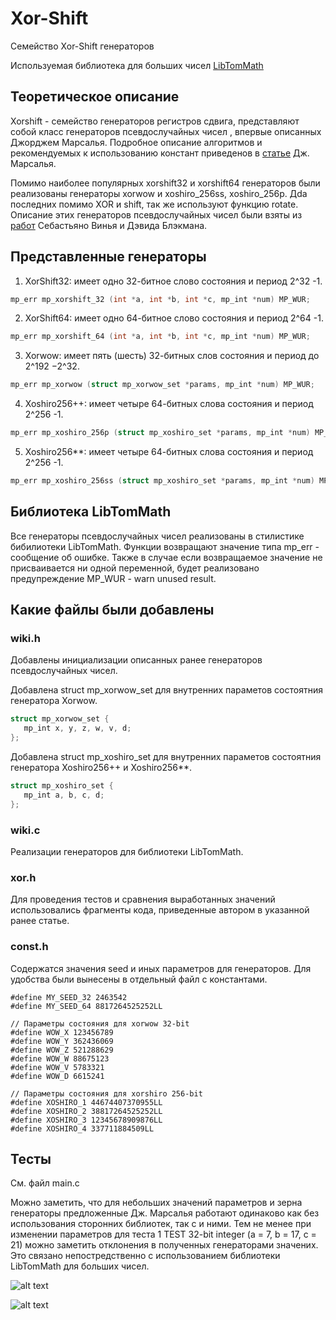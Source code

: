 # Xor-Shift
Семейство Xor-Shift генераторов 

Используемая библиотека для больших чисел [LibTomMath](https://www.libtom.net/LibTomMath/)

 ## Теоретическое описание
 
Xorshift - семейство генераторов регистров сдвига, представляют собой класс генераторов псевдослучайных чисел , впервые описанных Джорджем Марсалья. Подробное описание алгоритмов и рекомендуемых к использованию констант приведенов в [статье](https://www.jstatsoft.org/article/view/v008i14) Дж. Марсалья.
 
Помимо наиболее популярных xorshift32 и xorshift64 генераторов были реализованы генераторы xorwow и xoshiro_256ss, xoshiro_256p. Дdа последних помимо XOR и shift, так же используют функцию rotate. Описание этих генераторов псевдослучайных чисел были взяты из [работ](http://prng.di.unimi.it) Себастьяно Винья и Дэвида Блэкмана.
 
 ## Представленные генераторы
 
1) XorShift32: имеет одно 32-битное слово состояния и период 2^32 -1. 

```C
mp_err mp_xorshift_32 (int *a, int *b, int *c, mp_int *num) MP_WUR;
```

2) XorShift64: имеет одно 64-битное слово состояния и период 2^64 -1.

```C
mp_err mp_xorshift_64 (int *a, int *b, int *c, mp_int *num) MP_WUR;
```

3) Xorwow: имеет пять (шесть) 32-битных слов состояния и период до 2^192 −2^32.

```C
mp_err mp_xorwow (struct mp_xorwow_set *params, mp_int *num) MP_WUR;
```

4) Xoshiro256++: имеет четыре 64-битных слова состояния и период 2^256 -1.

```C
mp_err mp_xoshiro_256p (struct mp_xoshiro_set *params, mp_int *num) MP_WUR;
```

5) Xoshiro256**: имеет четыре 64-битных слова состояния и период 2^256 -1.

```C
mp_err mp_xoshiro_256ss (struct mp_xoshiro_set *params, mp_int *num) MP_WUR;
```

## Библиотека LibTomMath

Все генераторы псевдослучайных чисел реализованы в стилистике бибилиотеки LibTomMath. Функции возвращают значение типа mp_err - сообщение об ошибке. Также в случае если возвращаемое значение не присваивается ни одной переменной, будет реализовано предупреждение MP_WUR - warn unused result.

## Какие файлы были добавлены

### wiki.h

Добавлены инициализации описанных ранее генераторов псевдослучайных чисел.

Добавлена struct mp_xorwow_set для внутренних параметов состоятния генератора Xorwow.
 ```C
 struct mp_xorwow_set {
    mp_int x, y, z, w, v, d;
};
```

Добавлена struct mp_xoshiro_set для внутренних параметов состоятния генератора Xoshiro256++ и Xoshiro256**.
 ```C
 struct mp_xoshiro_set {
    mp_int a, b, c, d;
};
```

### wiki.c

Реализации генераторов для библиотеки LibTomMath.

### xor.h

Для проведения тестов и сравнения выработанных значений использовались фрагменты кода, приведенные автором в указанной ранее статье. 

### const.h

Содержатся значения seed и иных параметров для генераторов. Для удобства были вынесены в отдельный файл с константами.

```
#define MY_SEED_32 2463542
#define MY_SEED_64 8817264525252LL

// Параметры состояния для xorwow 32-bit
#define WOW_X 123456789
#define WOW_Y 362436069
#define WOW_Z 521288629
#define WOW_W 88675123
#define WOW_V 5783321
#define WOW_D 6615241

// Параметры состояния для xorshiro 256-bit
#define XOSHIRO_1 44674407370955LL
#define XOSHIRO_2 38817264525252LL
#define XOSHIRO_3 12345678909876LL
#define XOSHIRO_4 337711884509LL
```

## Тесты
См. файл main.c

Можно заметить, что для небольших значений параметров и зерна генераторы предложенные Дж. Марсалья работают одинаково как без использования сторонних библиотек, так с и ними. Тем не менее при изменении параметров для теста 1 TEST 32-bit integer (a = 7, b = 17, c = 21) можно заметить отклонения в полученных генераторами значених. Это связано непостредственно с использованием библиотеки LibTomMath для больших чисел.

![alt text](https://sun9-47.userapi.com/impf/5ou0BJkeM04x2vxVy5bMUMlyVUrdHEs9aWP92g/YtFgeSAaeQY.jpg?size=584x686&quality=96&proxy=1&sign=8b4942d349976036213a38eb6d951a17&type=album)

![alt text](https://sun9-11.userapi.com/impf/Oyc2fJNsQJoSfp_ErmgPLonD9wY8-efipJXDHA/DtnsWLcYH6A.jpg?size=732x296&quality=96&proxy=1&sign=14b7a1531436d2914511d2f6ee37f6ea&type=album)

